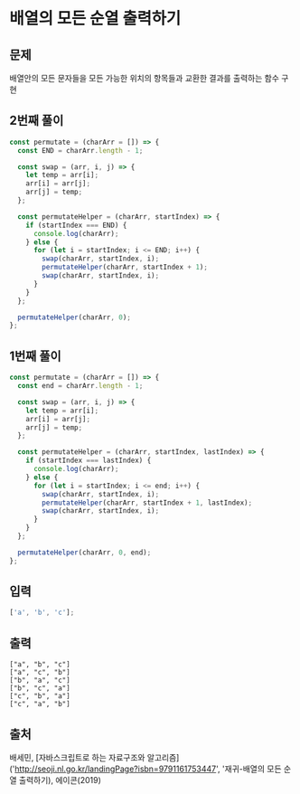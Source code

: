 # 배열의 모든 순열 출력하기

## 문제

배열안의 모든 문자들을 모든 가능한 위치의 항목들과 교환한 결과를 출력하는 함수 구현

## 2번째 풀이

```javascript
const permutate = (charArr = []) => {
  const END = charArr.length - 1;

  const swap = (arr, i, j) => {
    let temp = arr[i];
    arr[i] = arr[j];
    arr[j] = temp;
  };

  const permutateHelper = (charArr, startIndex) => {
    if (startIndex === END) {
      console.log(charArr);
    } else {
      for (let i = startIndex; i <= END; i++) {
        swap(charArr, startIndex, i);
        permutateHelper(charArr, startIndex + 1);
        swap(charArr, startIndex, i);
      }
    }
  };

  permutateHelper(charArr, 0);
};
```

## 1번째 풀이

```javascript
const permutate = (charArr = []) => {
  const end = charArr.length - 1;

  const swap = (arr, i, j) => {
    let temp = arr[i];
    arr[i] = arr[j];
    arr[j] = temp;
  };

  const permutateHelper = (charArr, startIndex, lastIndex) => {
    if (startIndex === lastIndex) {
      console.log(charArr);
    } else {
      for (let i = startIndex; i <= end; i++) {
        swap(charArr, startIndex, i);
        permutateHelper(charArr, startIndex + 1, lastIndex);
        swap(charArr, startIndex, i);
      }
    }
  };

  permutateHelper(charArr, 0, end);
};
```

## 입력

```javascript
['a', 'b', 'c'];
```

## 출력

```text
["a", "b", "c"]
["a", "c", "b"]
["b", "a", "c"]
["b", "c", "a"]
["c", "b", "a"]
["c", "a", "b"]
```

## 출처

배세민, [자바스크립트로 하는 자료구조와 알고리즘]('http://seoji.nl.go.kr/landingPage?isbn=9791161753447', '재귀-배열의 모든 순열 출력하기), 에이콘(2019)

